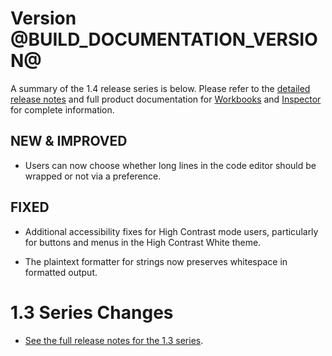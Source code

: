 # Version @BUILD_DOCUMENTATION_VERSION@

A summary of the 1.4 release series is below. Please refer to the
[detailed release notes][docs-detailed-release-notes] and full
product documentation for [Workbooks][docs-workbooks] and
[Inspector][docs-inspector] for complete information.

## NEW & IMPROVED

* Users can now choose whether long lines in the code editor should be
  wrapped or not via a preference.

## FIXED

* Additional accessibility fixes for High Contrast mode users, particularly
  for buttons and menus in the High Contrast White theme.

* The plaintext formatter for strings now preserves whitespace in formatted
  output.

# 1.3 Series Changes

* [See the full release notes for the 1.3 series][13-series].

[docs-workbooks]: https://developer.xamarin.com/guides/cross-platform/workbooks/
[docs-inspector]: https://developer.xamarin.com/guides/cross-platform/inspector/
[docs-detailed-release-notes]: https://developer.xamarin.com/releases/interactive/interactive-1.4/
[13-series]: https://developer.xamarin.com/releases/interactive/interactive-1.3